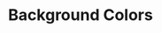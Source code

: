 ---
# Feel free to add content and custom Front Matter to this file.
# To modify the layout, see https://jekyllrb.com/docs/themes/#overriding-theme-defaults

pageID: backgroundColor
category: "Background Colors"
title: "Background Colors"
description: "Sets a color or gradient as the element's background color value."
syntax: 
  - data-h2-bg-color="MEDIA(COLOR)"
  - data-h2-bg-color="MEDIA(GRADIENT)"
notes:
options:
  - title: MEDIA
    type: media
    content:
  - title: COLOR
    type: color
    content: 
  - title: GRADIENT
    type: color
    content: 
examples:
  - "<div data-h2-flex-grid='b(top, expanded, flush, m)'>
      <div data-h2-flex-item='b(1of1) m(1of5)'>
        <div data-h2-bg-color='b(theme-1)' data-h2-padding='b(all, m)' data-h2-radius='b(s)'></div>
      </div>
      <div data-h2-flex-item='b(1of1) m(1of5)'>
        <div data-h2-bg-color='b(theme-2)' data-h2-padding='b(all, m)' data-h2-radius='b(s)'></div>
      </div>
      <div data-h2-flex-item='b(1of1) m(1of5)'>
        <div data-h2-bg-color='b(theme-3)' data-h2-padding='b(all, m)' data-h2-radius='b(s)'></div>
      </div>
      <div data-h2-flex-item='b(1of1) m(1of5)'>
        <div data-h2-bg-color='b(theme-4)' data-h2-padding='b(all, m)' data-h2-radius='b(s)'></div>
      </div>
      <div data-h2-flex-item='b(1of1) m(1of5)'>
        <div data-h2-bg-color='b(linear-135[1][2])' data-h2-padding='b(all, m)' data-h2-radius='b(s)'></div>
      </div>
    </div>"
---